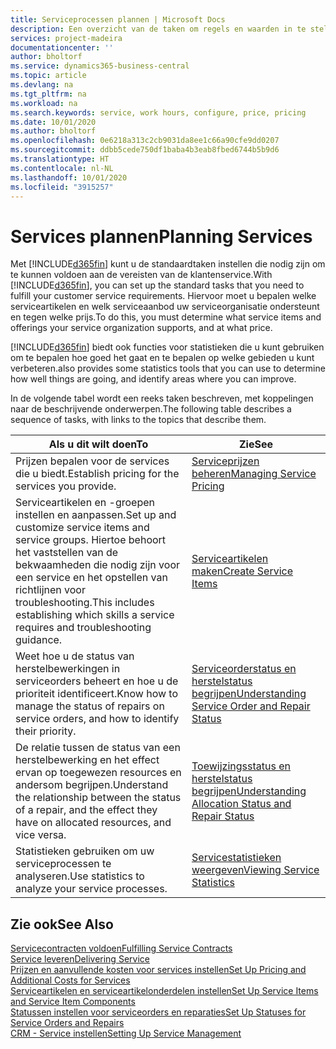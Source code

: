 ```yaml
---
title: Serviceprocessen plannen | Microsoft Docs
description: Een overzicht van de taken om regels en waarden in te stellen om uw servicebeleid en -processen te definiëren.
services: project-madeira
documentationcenter: ''
author: bholtorf
ms.service: dynamics365-business-central
ms.topic: article
ms.devlang: na
ms.tgt_pltfrm: na
ms.workload: na
ms.search.keywords: service, work hours, configure, price, pricing
ms.date: 10/01/2020
ms.author: bholtorf
ms.openlocfilehash: 0e6218a313c2cb9031da8ee1c66a90cfe9dd0207
ms.sourcegitcommit: ddbb5cede750df1baba4b3eab8fbed6744b5b9d6
ms.translationtype: HT
ms.contentlocale: nl-NL
ms.lasthandoff: 10/01/2020
ms.locfileid: "3915257"
---
```

# <a name="planning-services"></a><span data-ttu-id="84bb8-103">Services plannen</span><span class="sxs-lookup"><span data-stu-id="84bb8-103">Planning Services</span></span>
<span data-ttu-id="84bb8-104">Met [!INCLUDE[d365fin](includes/d365fin_md.md)] kunt u de standaardtaken instellen die nodig zijn om te kunnen voldoen aan de vereisten van de klantenservice.</span><span class="sxs-lookup"><span data-stu-id="84bb8-104">With [!INCLUDE[d365fin](includes/d365fin_md.md)], you can set up the standard tasks that you need to fulfill your customer service requirements.</span></span> <span data-ttu-id="84bb8-105">Hiervoor moet u bepalen welke serviceartikelen en welk serviceaanbod uw serviceorganisatie ondersteunt en tegen welke prijs.</span><span class="sxs-lookup"><span data-stu-id="84bb8-105">To do this, you must determine what service items and offerings your service organization supports, and at what price.</span></span>   

[!INCLUDE[d365fin](includes/d365fin_md.md)] <span data-ttu-id="84bb8-106">biedt ook functies voor statistieken die u kunt gebruiken om te bepalen hoe goed het gaat en te bepalen op welke gebieden u kunt verbeteren.</span><span class="sxs-lookup"><span data-stu-id="84bb8-106">also provides some statistics tools that you can use to determine how well things are going, and identify areas where you can improve.</span></span>
  
<span data-ttu-id="84bb8-107">In de volgende tabel wordt een reeks taken beschreven, met koppelingen naar de beschrijvende onderwerpen.</span><span class="sxs-lookup"><span data-stu-id="84bb8-107">The following table describes a sequence of tasks, with links to the topics that describe them.</span></span>   
  
|<span data-ttu-id="84bb8-108">**Als u dit wilt doen**</span><span class="sxs-lookup"><span data-stu-id="84bb8-108">**To**</span></span>|<span data-ttu-id="84bb8-109">**Zie**</span><span class="sxs-lookup"><span data-stu-id="84bb8-109">**See**</span></span>|  
|------------|-------------|  
|<span data-ttu-id="84bb8-110">Prijzen bepalen voor de services die u biedt.</span><span class="sxs-lookup"><span data-stu-id="84bb8-110">Establish pricing for the services you provide.</span></span>|[<span data-ttu-id="84bb8-111">Serviceprijzen beheren</span><span class="sxs-lookup"><span data-stu-id="84bb8-111">Managing Service Pricing</span></span>](service-service-price-management.md)|
|<span data-ttu-id="84bb8-112">Serviceartikelen en -groepen instellen en aanpassen.</span><span class="sxs-lookup"><span data-stu-id="84bb8-112">Set up and customize service items and service groups.</span></span> <span data-ttu-id="84bb8-113">Hiertoe behoort het vaststellen van de bekwaamheden die nodig zijn voor een service en het opstellen van richtlijnen voor troubleshooting.</span><span class="sxs-lookup"><span data-stu-id="84bb8-113">This includes establishing which skills a service requires and troubleshooting guidance.</span></span>| [<span data-ttu-id="84bb8-114">Serviceartikelen maken</span><span class="sxs-lookup"><span data-stu-id="84bb8-114">Create Service Items</span></span>](service-how-to-create-service-items.md)|  
|<span data-ttu-id="84bb8-115">Weet hoe u de status van herstelbewerkingen in serviceorders beheert en hoe u de prioriteit identificeert.</span><span class="sxs-lookup"><span data-stu-id="84bb8-115">Know how to manage the status of repairs on service orders, and how to identify their priority.</span></span>|[<span data-ttu-id="84bb8-116">Serviceorderstatus en herstelstatus begrijpen</span><span class="sxs-lookup"><span data-stu-id="84bb8-116">Understanding Service Order and Repair Status</span></span>](service-service-order-status-and-repair-status.md)|  
|<span data-ttu-id="84bb8-117">De relatie tussen de status van een herstelbewerking en het effect ervan op toegewezen resources en andersom begrijpen.</span><span class="sxs-lookup"><span data-stu-id="84bb8-117">Understand the relationship between the status of a repair, and the effect they have on allocated resources, and vice versa.</span></span>|[<span data-ttu-id="84bb8-118">Toewijzingsstatus en herstelstatus begrijpen</span><span class="sxs-lookup"><span data-stu-id="84bb8-118">Understanding Allocation Status and Repair Status</span></span>](service-allocation-status-and-repair-status.md)|  
|<span data-ttu-id="84bb8-119">Statistieken gebruiken om uw serviceprocessen te analyseren.</span><span class="sxs-lookup"><span data-stu-id="84bb8-119">Use statistics to analyze your service processes.</span></span> | [<span data-ttu-id="84bb8-120">Servicestatistieken weergeven</span><span class="sxs-lookup"><span data-stu-id="84bb8-120">Viewing Service Statistics</span></span>](service-service-statistics.md) |

## <a name="see-also"></a><span data-ttu-id="84bb8-121">Zie ook</span><span class="sxs-lookup"><span data-stu-id="84bb8-121">See Also</span></span>
[<span data-ttu-id="84bb8-122">Servicecontracten voldoen</span><span class="sxs-lookup"><span data-stu-id="84bb8-122">Fulfilling Service Contracts</span></span>](service-fulfill-service-contracts.md)  
[<span data-ttu-id="84bb8-123">Service leveren</span><span class="sxs-lookup"><span data-stu-id="84bb8-123">Delivering Service</span></span>](service-deliver-service.md)  
[<span data-ttu-id="84bb8-124">Prijzen en aanvullende kosten voor services instellen</span><span class="sxs-lookup"><span data-stu-id="84bb8-124">Set Up Pricing and Additional Costs for Services</span></span>](service-how-setup-service-costs-pricing.md)  
[<span data-ttu-id="84bb8-125">Serviceartikelen en serviceartikelonderdelen instellen</span><span class="sxs-lookup"><span data-stu-id="84bb8-125">Set Up Service Items and Service Item Components</span></span>](service-how-setup-service-items.md)  
[<span data-ttu-id="84bb8-126">Statussen instellen voor serviceorders en reparaties</span><span class="sxs-lookup"><span data-stu-id="84bb8-126">Set Up Statuses for Service Orders and Repairs</span></span>](service-order-repair-status.md)  
[<span data-ttu-id="84bb8-127">CRM - Service instellen</span><span class="sxs-lookup"><span data-stu-id="84bb8-127">Setting Up Service Management</span></span>](service-setup-service.md)  

